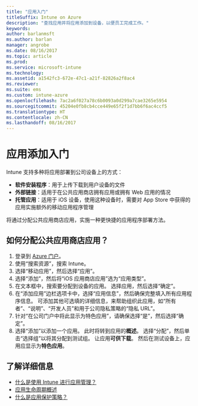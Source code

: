 ```yaml
---
title: "应用入门"
titleSuffix: Intune on Azure
description: "查找应用并将应用添加到设备，以便员工完成工作。"
keywords: 
author: barlanmsft
ms.author: barlan
manager: angrobe
ms.date: 08/16/2017
ms.topic: article
ms.prod: 
ms.service: microsoft-intune
ms.technology: 
ms.assetid: a1542fc3-672e-47c1-a21f-82826a2f8ac4
ms.reviewer: 
ms.suite: ems
ms.custom: intune-azure
ms.openlocfilehash: 7ac2a6f027a78c6b0093a0d299a7cae3265e5954
ms.sourcegitcommit: 45204e0fb8cb4cce449e65f2f1d7bb6f6ac4ccf5
ms.translationtype: HT
ms.contentlocale: zh-CN
ms.lasthandoff: 08/16/2017
---
```

# <a name="get-started-with-adding-apps"></a>应用添加入门

Intune 支持多种将应用部署到公司设备上的方式：

* **软件安装程序**：用于上传下载到用户设备的文件
* __外部链接__：适用于在公共应用商店拥有应用或拥有 Web 应用的情况
* **托管应用**：适用于 iOS 设备，使用这种设备时，需要对 App Store 中获得的应用实施额外的移动应用程序管理

将通过分配公共应用商店应用，实施一种更快捷的应用程序部署方法。

## <a name="how-do-i-assign-a-public-store-app"></a>如何分配公共应用商店应用？

1. 登录到 [Azure 门户](https://portal.azure.com)。
2. 使用“搜索资源”，搜索 Intune。
3. 选择“移动应用”，然后选择“应用”。
4. 选择“添加”，然后将“iOS 应用商店应用”选为“应用类型”。
5. 在文本框中，搜索要分配到设备的应用。 选择应用，然后选择“确定”。
6. 在“添加应用”边栏选项卡中，选择“应用信息”，然后确保完整填入所有应用程序信息。 可添加其他可选填的详细信息，来帮助组织此应用，如“所有者”、“说明”、“开发人员”和用于公司隐私策略的“隐私 URL”。
7. 针对“在公司门户中将此显示为特色应用”，请确保选择“是”，然后选择“确定”。
8. 选择“添加”以添加一个应用。 此时将转到应用的**概述**。 选择“分配”，然后单击“选择组”以将其分配到测试组。 让应用**可供下载**。 然后在测试设备上，应用应显示为**特色应用**。

## <a name="learn-more"></a>了解详细信息

* [什么是使用 Intune 进行应用管理？](app-management.md)
* [应用生命周期概述](app-lifecycle.md)
* [什么是应用保护策略？](app-protection-policy.md)
